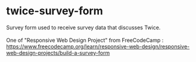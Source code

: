 # twice-survey-form
Survey form used to receive survey data that discusses Twice.
<br><br>
One of "Responsive Web Design Project" from FreeCodeCamp :<br>
https://www.freecodecamp.org/learn/responsive-web-design/responsive-web-design-projects/build-a-survey-form
